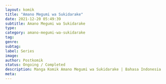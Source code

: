 ```yaml
---
layout: komik
title: "Amano Megumi wa Sukidarake"
date: 2021-12-20 05:49:39
subtitle: Amano Megumi wa Sukidarake
type: 
category: amano-megumi-wa-sukidarake
tag: 
genre: 
subtag: 
label: Series
image: 
author: Postkomik
status: Ongoing / Completed
description: Manga Komik Amano Megumi wa Sukidarake | Bahasa Indonesia
meta: 
---
```

